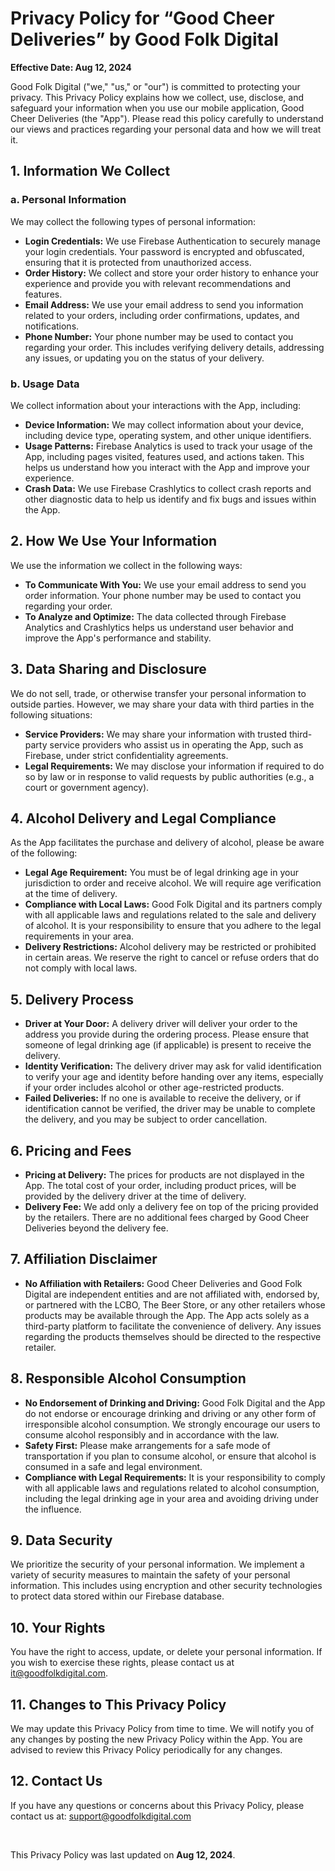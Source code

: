 <h1>Privacy Policy for “Good Cheer Deliveries” by Good Folk Digital</h1>

**Effective Date: Aug 12, 2024**

Good Folk Digital ("we," "us," or "our") is committed to protecting your privacy. This Privacy Policy explains how we collect, use, disclose, and safeguard your information when you use our mobile application, Good Cheer Deliveries (the "App"). Please read this policy carefully to understand our views and practices regarding your personal data and how we will treat it.

<h2>1. Information We Collect</h2>
<h3>a. Personal Information</h3>
We may collect the following types of personal information:

- **Login Credentials:** We use Firebase Authentication to securely manage your login credentials. Your password is encrypted and obfuscated, ensuring that it is protected from unauthorized access.
- **Order History:** We collect and store your order history to enhance your experience and provide you with relevant recommendations and features.
- **Email Address:** We use your email address to send you information related to your orders, including order confirmations, updates, and notifications.
- **Phone Number:** Your phone number may be used to contact you regarding your order. This includes verifying delivery details, addressing any issues, or updating you on the status of your delivery.

<h3>b. Usage Data</h3>
We collect information about your interactions with the App, including:

- **Device Information:** We may collect information about your device, including device type, operating system, and other unique identifiers.
- **Usage Patterns:** Firebase Analytics is used to track your usage of the App, including pages visited, features used, and actions taken. This helps us understand how you interact with the App and improve your experience.
- **Crash Data:** We use Firebase Crashlytics to collect crash reports and other diagnostic data to help us identify and fix bugs and issues within the App.

<h2>2. How We Use Your Information</h2>
We use the information we collect in the following ways:

- **To Communicate With You:** We use your email address to send you order information. Your phone number may be used to contact you regarding your order.
- **To Analyze and Optimize:** The data collected through Firebase Analytics and Crashlytics helps us understand user behavior and improve the App's performance and stability.

<h2>3. Data Sharing and Disclosure</h2>
We do not sell, trade, or otherwise transfer your personal information to outside parties. However, we may share your data with third parties in the following situations:

- **Service Providers:** We may share your information with trusted third-party service providers who assist us in operating the App, such as Firebase, under strict confidentiality agreements.
- **Legal Requirements:** We may disclose your information if required to do so by law or in response to valid requests by public authorities (e.g., a court or government agency).

<h2>4. Alcohol Delivery and Legal Compliance</h2>
As the App facilitates the purchase and delivery of alcohol, please be aware of the following:

- **Legal Age Requirement:** You must be of legal drinking age in your jurisdiction to order and receive alcohol. We will require age verification at the time of delivery.
- **Compliance with Local Laws:** Good Folk Digital and its partners comply with all applicable laws and regulations related to the sale and delivery of alcohol. It is your responsibility to ensure that you adhere to the legal requirements in your area.
- **Delivery Restrictions:** Alcohol delivery may be restricted or prohibited in certain areas. We reserve the right to cancel or refuse orders that do not comply with local laws.

<h2>5. Delivery Process</h2>

- **Driver at Your Door:** A delivery driver will deliver your order to the address you provide during the ordering process. Please ensure that someone of legal drinking age (if applicable) is present to receive the delivery.
- **Identity Verification:** The delivery driver may ask for valid identification to verify your age and identity before handing over any items, especially if your order includes alcohol or other age-restricted products.
- **Failed Deliveries:** If no one is available to receive the delivery, or if identification cannot be verified, the driver may be unable to complete the delivery, and you may be subject to order cancellation.

<h2>6. Pricing and Fees</h2>

- **Pricing at Delivery:** The prices for products are not displayed in the App. The total cost of your order, including product prices, will be provided by the delivery driver at the time of delivery.
- **Delivery Fee:** We add only a delivery fee on top of the pricing provided by the retailers. There are no additional fees charged by Good Cheer Deliveries beyond the delivery fee.

<h2>7. Affiliation Disclaimer</h2>

- **No Affiliation with Retailers:** Good Cheer Deliveries and Good Folk Digital are independent entities and are not affiliated with, endorsed by, or partnered with the LCBO, The Beer Store, or any other retailers whose products may be available through the App. The App acts solely as a third-party platform to facilitate the convenience of delivery. Any issues regarding the products themselves should be directed to the respective retailer.

<h2>8. Responsible Alcohol Consumption</h2>

- **No Endorsement of Drinking and Driving:** Good Folk Digital and the App do not endorse or encourage drinking and driving or any other form of irresponsible alcohol consumption. We strongly encourage our users to consume alcohol responsibly and in accordance with the law.
- **Safety First:** Please make arrangements for a safe mode of transportation if you plan to consume alcohol, or ensure that alcohol is consumed in a safe and legal environment.
- **Compliance with Legal Requirements:** It is your responsibility to comply with all applicable laws and regulations related to alcohol consumption, including the legal drinking age in your area and avoiding driving under the influence.

<h2>9. Data Security</h2>

We prioritize the security of your personal information. We implement a variety of security measures to maintain the safety of your personal information. This includes using encryption and other security technologies to protect data stored within our Firebase database.

<h2>10. Your Rights</h2>

You have the right to access, update, or delete your personal information. If you wish to exercise these rights, please contact us at it@goodfolkdigital.com.

<h2>11. Changes to This Privacy Policy</h2>

We may update this Privacy Policy from time to time. We will notify you of any changes by posting the new Privacy Policy within the App. You are advised to review this Privacy Policy periodically for any changes.

<h2>12. Contact Us</h2>

If you have any questions or concerns about this Privacy Policy, please contact us at: support@goodfolkdigital.com

</br>

This Privacy Policy was last updated on **Aug 12, 2024**.


